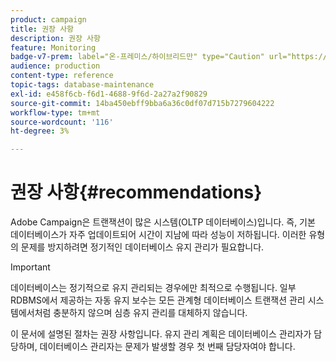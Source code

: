 ```yaml
---
product: campaign
title: 권장 사항
description: 권장 사항
feature: Monitoring
badge-v7-prem: label="온-프레미스/하이브리드만" type="Caution" url="https://experienceleague.adobe.com/docs/campaign-classic/using/installing-campaign-classic/architecture-and-hosting-models/hosting-models-lp/hosting-models.html?lang=ko" tooltip="온-프레미스 및 하이브리드 배포에만 적용"
audience: production
content-type: reference
topic-tags: database-maintenance
exl-id: e458f6cb-f6d1-4688-9f6d-2a27a2f90829
source-git-commit: 14ba450ebff9bba6a36c0df07d715b7279604222
workflow-type: tm+mt
source-wordcount: '116'
ht-degree: 3%

---
```


# 권장 사항{#recommendations}



Adobe Campaign은 트랜잭션이 많은 시스템(OLTP 데이터베이스)입니다. 즉, 기본 데이터베이스가 자주 업데이트되어 시간이 지남에 따라 성능이 저하됩니다. 이러한 유형의 문제를 방지하려면 정기적인 데이터베이스 유지 관리가 필요합니다.

>[!IMPORTANT]
>
>데이터베이스는 정기적으로 유지 관리되는 경우에만 최적으로 수행됩니다. 일부 RDBMS에서 제공하는 자동 유지 보수는 모든 관계형 데이터베이스 트랜잭션 관리 시스템에서처럼 충분하지 않으며 심층 유지 관리를 대체하지 않습니다.
>  
>이 문서에 설명된 절차는 권장 사항입니다. 유지 관리 계획은 데이터베이스 관리자가 담당하며, 데이터베이스 관리자는 문제가 발생할 경우 첫 번째 담당자여야 합니다.
